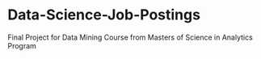 # Data-Science-Job-Postings
Final Project for Data Mining Course from Masters of Science in Analytics Program

